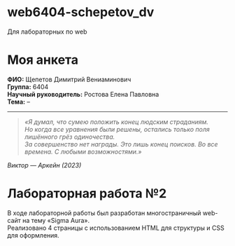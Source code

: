 # web6404-schepetov_dv
Для лабораторных по web

# Моя анкета

**ФИО:** Щепетов Димитрий Вениаминович  
**Группа:** 6404  
**Научный руководитель:** Ростова Елена Павловна  
**Тема:** –  

---

> *«Я думал, что сумею положить конец людским страданиям.  
> Но когда все уравнения были решены, остались только поля лишённого грёз одиночества.  
> За совершенство нет награды. Это лишь конец поисков. Во все времена. С любыми возможностями.»*  

 *Виктор — Аркейн (2023)*

 # Лабораторная работа №2

В ходе лабораторной работы был разработан многостраничный web-сайт на тему «Sigma Aura».  
Реализовано 4 страницы с использованием HTML для структуры и CSS для оформления.
